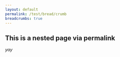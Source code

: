 ```yaml
---
layout: default
permalink: /test/bread/crumb
breadcrumbs: true
---
```


## This is a nested page via permalink

_yay_
